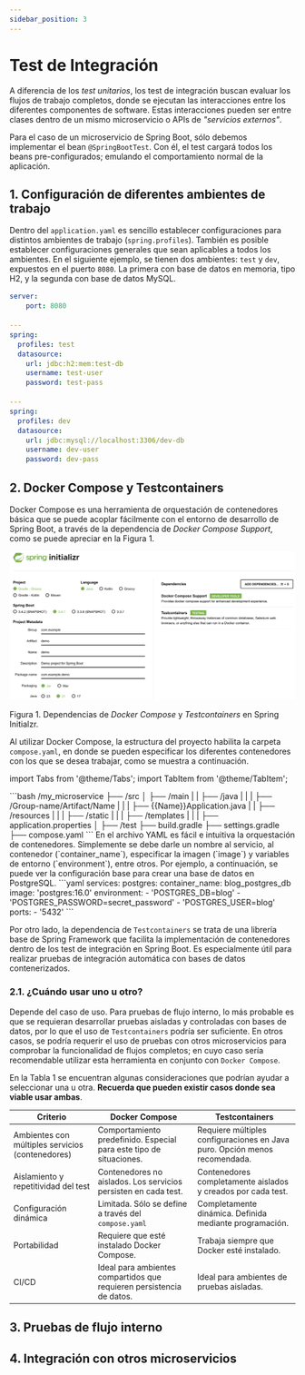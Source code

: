 ```yaml
---
sidebar_position: 3
---
```


# Test de Integración

A diferencia de los _test unitarios_, los test de integración buscan evaluar los flujos de trabajo completos, donde se ejecutan las interacciones entre los diferentes componentes de software. Estas interacciones pueden ser entre clases dentro de un mismo microservicio o APIs de _"servicios externos"_.

Para el caso de un microservicio de Spring Boot, sólo debemos implementar el bean `@SpringBootTest`. Con él, el test cargará todos los beans pre-configurados; emulando el comportamiento normal de la aplicación. 

## 1. Configuración de diferentes ambientes de trabajo

Dentro del `application.yaml` es sencillo establecer configuraciones para distintos ambientes de trabajo (`spring.profiles`). También es posible establecer configuraciones generales que sean aplicables a todos los ambientes. En el siguiente ejemplo, se tienen dos ambientes: `test` y `dev`, expuestos en el puerto `8080`. La primera con base de datos en memoria, tipo H2, y la segunda con base de datos MySQL.

```yaml
server:
    port: 8080

---
spring:
  profiles: test
  datasource:
    url: jdbc:h2:mem:test-db
    username: test-user
    password: test-pass

---
spring:
  profiles: dev
  datasource:
    url: jdbc:mysql://localhost:3306/dev-db
    username: dev-user
    password: dev-pass

```

## 2. Docker Compose y Testcontainers

Docker Compose es una herramienta de orquestación de contenedores básica que se puede acoplar fácilmente con el entorno de desarrollo de Spring Boot, a través de la dependencia de _Docker Compose Support_, como se puede apreciar en la Figura 1.

![](../../static/img/testing/integration/dependencias.png)

Figura 1. Dependencias de _Docker Compose_ y _Testcontainers_ en Spring Initialzr.

Al utilizar Docker Compose, la estructura del proyecto habilita la carpeta `compose.yaml`, en donde se pueden especificar los diferentes contenedores con los que se desea trabajar, como se muestra a continuación.

import Tabs from '@theme/Tabs';
import TabItem from '@theme/TabItem';

<Tabs>
    <TabItem value="folder" label="Estructura del proyecto" default>
    ```bash
    /my_microservice
    ├── /src
    │   ├── /main
    |   |   ├── /java
    |   |   |   ├── /Group-name/Artifact/Name
    |   |   |   ├── {{Name}}Application.java
    |   |   ├── /resources
    |   |   |   ├── /static
    |   |   |   ├── /templates
    |   |   |   ├── application.properties
    │   ├── /test
    ├── build.gradle
    ├── settings.gradle
    ├── compose.yaml
    ```
    </TabItem>
    <TabItem value="yaml" label="Docker Compose YAML">
    En el archivo YAML es fácil e intuitiva la orquestación de contenedores. Simplemente se debe darle un nombre al servicio, al contenedor (`container_name`), especificar la imagen (`image`) y variables de entorno (`environment`), entre otros. Por ejemplo, a continuación, se puede ver la configuración base para crear una base de datos en PostgreSQL.
    ```yaml
    services:
        postgres:
            container_name: blog_postgres_db
            image: 'postgres:16.0'
            environment:
            - 'POSTGRES_DB=blog'
            - 'POSTGRES_PASSWORD=secret_password'
            - 'POSTGRES_USER=blog'
            ports:
            - '5432'
    ```
    </TabItem>
</Tabs>

Por otro lado, la dependencia de `Testcontainers` se trata de una librería base de Spring Framework que facilita la implementación de contenedores dentro de los test de integración en Spring Boot. Es especialmente útil para realizar pruebas de integración automática con bases de datos contenerizados. 

### 2.1. ¿Cuándo usar uno u otro?


Depende del caso de uso. Para pruebas de flujo interno, lo más probable es que se requieran desarrollar pruebas aisladas y controladas con bases de datos, por lo que el uso de `Testcontainers` podría ser suficiente. En otros casos, se podría requerir el uso de pruebas con otros microservicios para comprobar la funcionalidad de flujos completos; en cuyo caso sería recomendable utilizar esta herramienta en conjunto con `Docker Compose`. 

En la Tabla 1 se encuentran algunas consideraciones que podrían ayudar a seleccionar una u otra. __Recuerda que pueden existir casos donde sea viable usar ambas__.

| __Criterio__ | __Docker Compose__ | __Testcontainers__ |
| ------------ | ------------------ | ------------------ |
| Ambientes con múltiples servicios (contenedores) | Comportamiento predefinido. Especial para este tipo de situaciones. | Requiere múltiples configuraciones en Java puro. Opción menos recomendada. |
| Aislamiento y repetitividad del test | Contenedores no aislados. Los servicios persisten en cada test. | Contenedores completamente aislados y creados por cada test. |
| Configuración dinámica | Limitada. Sólo se define a través del `compose.yaml` | Completamente dinámica. Definida mediante programación. |
| Portabilidad | Requiere que esté instalado Docker Compose. | Trabaja siempre que Docker esté instalado. |
| CI/CD | Ideal para ambientes compartidos que requieren persistencia de datos. | Ideal para ambientes de pruebas aisladas. |


## 3. Pruebas de flujo interno



## 4. Integración con otros microservicios

